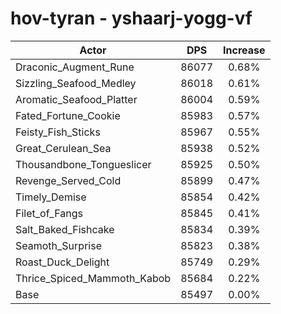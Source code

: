 # hov-tyran - yshaarj-yogg-vf
| Actor | DPS | Increase |
|---|:---:|:---:|
|Draconic_Augment_Rune|86077|0.68%|
|Sizzling_Seafood_Medley|86018|0.61%|
|Aromatic_Seafood_Platter|86004|0.59%|
|Fated_Fortune_Cookie|85983|0.57%|
|Feisty_Fish_Sticks|85967|0.55%|
|Great_Cerulean_Sea|85938|0.52%|
|Thousandbone_Tongueslicer|85925|0.50%|
|Revenge_Served_Cold|85899|0.47%|
|Timely_Demise|85854|0.42%|
|Filet_of_Fangs|85845|0.41%|
|Salt_Baked_Fishcake|85834|0.39%|
|Seamoth_Surprise|85823|0.38%|
|Roast_Duck_Delight|85749|0.29%|
|Thrice_Spiced_Mammoth_Kabob|85684|0.22%|
|Base|85497|0.00%|
